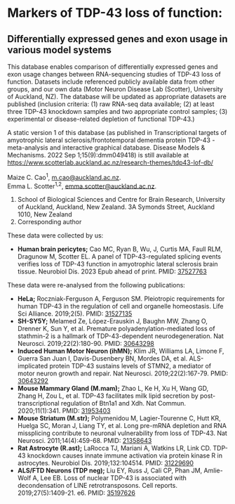 # Markers of TDP-43 loss of function: 
## Differentially expressed genes and exon usage in various model systems

This database enables comparison of differentially expressed genes and exon usage changes between RNA-sequencing studies of TDP-43 loss of function. Datasets include referenced publicly available data from other groups, and our own data (Motor Neuron Disease Lab (Scotter), University of Auckland, NZ). The database will be updated as appropriate datasets are published (inclusion criteria: (1) raw RNA-seq data available; (2) at least three TDP-43 knockdown samples and two appropriate control samples; (3) experimental or disease-related depletion of functional TDP-43.)

A static version 1 of this database (as published in Transcriptional targets of amyotrophic lateral sclerosis/frontotemporal dementia protein TDP-43 - meta-analysis and interactive graphical database. Disease Models & Mechanisms. 2022 Sep 1;15(9):dmm049418) is still available at <https://www.scotterlab.auckland.ac.nz/research-themes/tdp43-lof-db/>

Maize C. Cao<sup>1</sup>, <m.cao@auckland.ac.nz>.<br>
Emma L. Scotter<sup>1,2</sup>, <emma.scotter@auckland.ac.nz>.

1. School of Biological Sciences and Centre for Brain Research, University of Auckland, Auckland, New Zealand. 3A Symonds Street, Auckland 1010, New Zealand
2. Corresponding author

These data were collected by us:
- **Human brain pericytes;** Cao MC, Ryan B, Wu, J, Curtis MA, Faull RLM, Dragunow M, Scotter EL. A panel of TDP-43-regulated splicing events verifies loss of TDP-43 function in amyotrophic lateral sclerosis brain tissue. Neurobiol Dis. 2023 Epub ahead of print. PMID: [37527763](https://www.ncbi.nlm.nih.gov/pubmed/37527763)
  
These data were re-analysed from the following publications:
- **HeLa;** Roczniak-Ferguson A, Ferguson SM. Pleiotropic requirements for human TDP-43 in the regulation of cell and organelle homeostasis. Life Sci Alliance. 2019;2(5). PMID: [31527135](https://www.ncbi.nlm.nih.gov/pubmed/31527135)
- **SH-SY5Y;** Melamed Ze, López-Erauskin J, Baughn MW, Zhang O, Drenner K, Sun Y, et al. Premature polyadenylation-mediated loss of stathmin-2 is a hallmark of TDP-43-dependent neurodegeneration. Nat Neurosci. 2019;22(2):180-90. PMID: [30643298](https://www.ncbi.nlm.nih.gov/pubmed/30643298)
- **Induced Human Motor Neuron (ihMN);** Klim JR, Williams LA, Limone F, Guerra San Juan I, Davis-Dusenbery BN, Mordes DA, et al. ALS-implicated protein TDP-43 sustains levels of STMN2, a mediator of motor neuron growth and repair. Nat Neurosci. 2019;22(2):167-79. PMID: [30643292](https://www.ncbi.nlm.nih.gov/pubmed/30643292)
- **Mouse Mammary Gland (M.mam);** Zhao L, Ke H, Xu H, Wang GD, Zhang H, Zou L, et al. TDP-43 facilitates milk lipid secretion by post-transcriptional regulation of Btn1a1 and Xdh. Nat Commun. 2020;11(1):341. PMID: [31953403](https://www.ncbi.nlm.nih.gov/pubmed/31953403)
- **Mouse Striatum (M.str);** Polymenidou M, Lagier-Tourenne C, Hutt KR, Huelga SC, Moran J, Liang TY, et al. Long pre-mRNA depletion and RNA missplicing contribute to neuronal vulnerability from loss of TDP-43. Nat Neurosci. 2011;14(4):459-68. PMID: [21358643](https://www.ncbi.nlm.nih.gov/pubmed/21358643)
- **Rat Astrocyte (R.ast);** LaRocca TJ, Mariani A, Watkins LR, Link CD. TDP-43 knockdown causes innate immune activation via protein kinase R in astrocytes. Neurobiol Dis. 2019;132:104514. PMID: [31229690](https://www.ncbi.nlm.nih.gov/pubmed/31229690)
- **ALS/FTD Neurons (TDP neg);** Liu EY, Russ J, Cali CP, Phan JM, Amlie-Wolf A, Lee EB. Loss of nuclear TDP-43 is associated with decondensation of LINE retrotransposons. Cell reports. 2019;27(5):1409-21. e6. PMID: [35197626](https://www.ncbi.nlm.nih.gov/pubmed/35197626)
